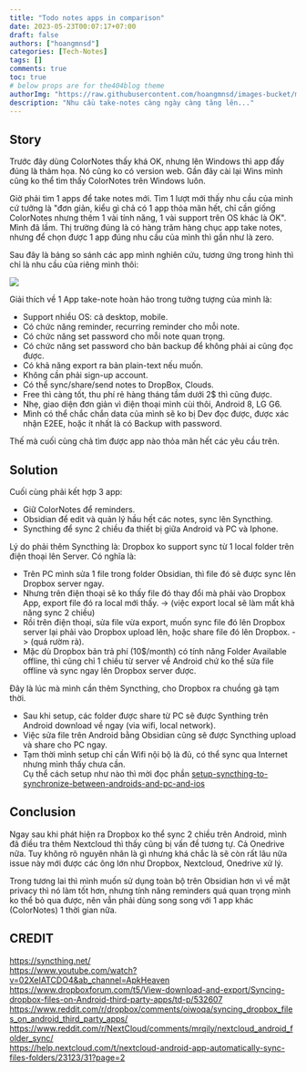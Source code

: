 ```yaml
---
title: "Todo notes apps in comparison"
date: 2023-05-23T00:07:17+07:00
draft: false
authors: ["hoangmnsd"]
categories: [Tech-Notes]
tags: []
comments: true
toc: true
# below props are for the404blog theme
authorImg: "https://raw.githubusercontent.com/hoangmnsd/images-bucket/master/static/images/hoangmsnd-avatar001.jpg"
description: "Nhu cầu take-notes càng ngày càng tăng lên..."
---
```



## Story 

Trước đây dùng ColorNotes thấy khá OK, nhưng lên Windows thì app đấy đúng là thảm họa. Nó cũng ko có version web. Gần đây cài lại Wins mình cũng ko thể tìm thấy ColorNotes trên Windows luôn. 

Giờ phải tìm 1 apps để take notes mới. Tìm 1 lượt mới thấy nhu cầu của mình cứ tưởng là "đơn giản, kiểu gì chả có 1 app thỏa mãn hết, chỉ cần giống ColorNotes nhưng thêm 1 vài tính năng, 1 vài support trên OS khác là OK". Mình đã lầm. Thị trường đúng là có hàng trăm hàng chục app take notes, nhưng để chọn được 1 app đúng nhu cầu của mình thì gần như là zero. 

Sau đây là bảng so sánh các app mình nghiên cứu, tương ứng trong hình thì chỉ là nhu cầu của riêng mình thôi:  

![](https://d32yh8fbac5ivo.cloudfront.net/static/images/todo-notes-app-compare.jpg)

Giải thích về 1 App take-note hoàn hảo trong tưởng tượng của mình là:

- Support nhiều OS: cả desktop, mobile.
- Có chức năng reminder, recurring reminder cho mỗi note.
- Có chức năng set password cho mỗi note quan trọng.
- Có chức năng set password cho bản backup để không phải ai cũng đọc được.
- Có khả năng export ra bản plain-text nếu muốn. 
- Không cần phải sign-up account.  
- Có thể sync/share/send notes to DropBox, Clouds.
- Free thì càng tốt, thu phí rẻ hàng tháng tầm dưới 2$ thì cũng được.  
- Nhẹ, giao diện đơn giản vì điện thoại mình cùi thôi, Android 8, LG G6.  
- Mình có thể chắc chắn data của mình sẽ ko bị Dev đọc được, được xác nhận E2EE, hoặc ít nhất là có Backup with password.  

Thế mà cuối cùng chả tìm được app nào thỏa mãn hết các yêu cầu trên.
## Solution

Cuối cùng phải kết hợp 3 app:  
- Giữ ColorNotes để reminders.  
- Obsidian để edit và quản lý hầu hết các notes, sync lên Syncthing.  
- Syncthing để sync 2 chiều đa thiết bị giữa Android và PC và Iphone.  

Lý do phải thêm Syncthing là: Dropbox ko support sync từ 1 local folder trên điện thoại lên Server. Có nghĩa là:
- Trên PC mình sửa 1 file trong folder Obsidian, thì file đó sẽ được sync lên Dropbox server ngay.
- Nhưng trên điện thoại sẽ ko thấy file đó thay đổi mà phải vào Dropbox App, export file đó ra local mới thấy. -> (việc export local sẽ làm mất khả năng sync 2 chiều)
- Rồi trên điện thoại, sửa file vừa export, muốn sync file đó lên Dropbox server lại phải vào Dropbox upload lên, hoặc share file đó lên Dropbox. -> (quá rườm rà).
- Mặc dù Dropbox bản trả phí (10$/month) có tính năng Folder Available offline, thì cũng chỉ 1 chiều từ server về Android chứ ko thể sửa file offline và sync ngay lên Dropbox server được.  

Đây là lúc mà mình cần thêm Syncthing, cho Dropbox ra chuồng gà tạm thời.  
- Sau khi setup, các folder được share từ PC sẽ được Synthing trên Android download về ngay (via wifi, local network).  
- Việc sửa file trên Android bằng Obsidian cũng sẽ được Syncthing upload và share cho PC ngay.  
- Tạm thời mình setup chỉ cần Wifi nội bộ là đủ, có thể sync qua Internet nhưng mình thấy chưa cần.   
Cụ thể cách setup như nào thì mời đọc phần [setup-syncthing-to-synchronize-between-androids-and-pc-and-ios](../../posts/encrypt-setup-home-assistant-on-raspberry-pi-and-addons/#22-setup-syncthing-to-synchronize-between-androids-and-pc-and-ios)


## Conclusion

Ngay sau khi phát hiện ra Dropbox ko thể sync 2 chiều trên Android, mình đã điều tra thêm Nextcloud thì thấy cũng bị vấn đề tương tự. Cả Onedrive nữa. Tuy không rõ nguyên nhân là gì nhưng khá chắc là sẽ còn rất lâu nữa issue này mới được các ông lớn như Dropbox, Nextcloud, Onedrive xử lý. 

Trong tương lai thì mình muốn sử dụng toàn bộ trên Obsidian hơn vì về mặt privacy thì nó làm tốt hơn, nhưng tính năng reminders quá quan trọng mình ko thể bỏ qua được, nên vẫn phải dùng song song với 1 app khác (ColorNotes) 1 thời gian nữa. 

## CREDIT

https://syncthing.net/  
https://www.youtube.com/watch?v=02XeIATCDO4&ab_channel=ApkHeaven  
https://www.dropboxforum.com/t5/View-download-and-export/Syncing-dropbox-files-on-Android-third-party-apps/td-p/532607  
https://www.reddit.com/r/dropbox/comments/oiwoqa/syncing_dropbox_files_on_android_third_party_apps/  
https://www.reddit.com/r/NextCloud/comments/mrqily/nextcloud_android_folder_sync/  
https://help.nextcloud.com/t/nextcloud-android-app-automatically-sync-files-folders/23123/31?page=2  

